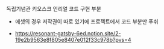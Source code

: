 독립기념관 키오스크 언리얼 코드 구현 부분

- 에셋의 경우 저작권이 따로 있기에 프로젝트에서 코드 부분만 푸쉬

- https://resonant-gatsby-6ed.notion.site/2-19e2b9563e8f805e8407e012f33c978b?pvs=4
